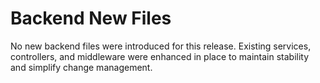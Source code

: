 # Backend New Files

No new backend files were introduced for this release. Existing services, controllers, and middleware were enhanced in place to maintain stability and simplify change management.
